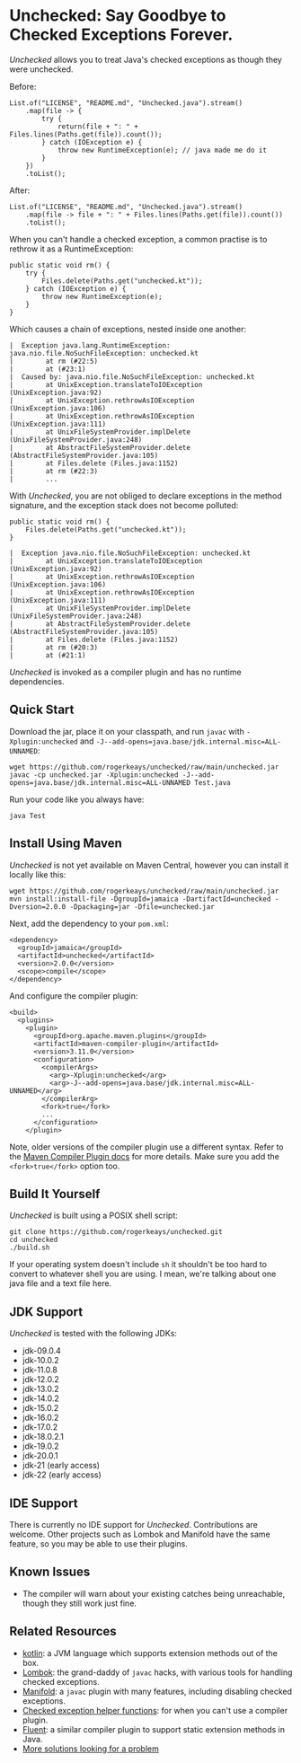 # Unchecked: Say Goodbye to Checked Exceptions Forever.

*Unchecked* allows you to treat Java's checked exceptions as though they were
unchecked.

Before:

    List.of("LICENSE", "README.md", "Unchecked.java").stream()
        .map(file -> {
            try {
                return(file + ": " + Files.lines(Paths.get(file)).count());
            } catch (IOException e) {
                throw new RuntimeException(e); // java made me do it
            }
        })
        .toList();

After:

    List.of("LICENSE", "README.md", "Unchecked.java").stream()
        .map(file -> file + ": " + Files.lines(Paths.get(file)).count())
        .toList();

When you can't handle a checked exception, a common practise is to rethrow it
as a RuntimeException:

    public static void rm() {
        try {
            Files.delete(Paths.get("unchecked.kt"));
        } catch (IOException e) {
            throw new RuntimeException(e);
        }
    }

Which causes a chain of exceptions, nested inside one another:

    |  Exception java.lang.RuntimeException: java.nio.file.NoSuchFileException: unchecked.kt
    |        at rm (#22:5)
    |        at (#23:1)
    |  Caused by: java.nio.file.NoSuchFileException: unchecked.kt
    |        at UnixException.translateToIOException (UnixException.java:92)
    |        at UnixException.rethrowAsIOException (UnixException.java:106)
    |        at UnixException.rethrowAsIOException (UnixException.java:111)
    |        at UnixFileSystemProvider.implDelete (UnixFileSystemProvider.java:248)
    |        at AbstractFileSystemProvider.delete (AbstractFileSystemProvider.java:105)
    |        at Files.delete (Files.java:1152)
    |        at rm (#22:3)
    |        ...

With *Unchecked*, you are not obliged to declare exceptions in the method signature, and the exception stack does not become polluted:

    public static void rm() {
        Files.delete(Paths.get("unchecked.kt"));
    }

    |  Exception java.nio.file.NoSuchFileException: unchecked.kt
    |        at UnixException.translateToIOException (UnixException.java:92)
    |        at UnixException.rethrowAsIOException (UnixException.java:106)
    |        at UnixException.rethrowAsIOException (UnixException.java:111)
    |        at UnixFileSystemProvider.implDelete (UnixFileSystemProvider.java:248)
    |        at AbstractFileSystemProvider.delete (AbstractFileSystemProvider.java:105)
    |        at Files.delete (Files.java:1152)
    |        at rm (#20:3)
    |        at (#21:1)

*Unchecked* is invoked as a compiler plugin and has no runtime dependencies.

## Quick Start

Download the jar, place it on your classpath, and run `javac` with `-Xplugin:unchecked` and `-J--add-opens=java.base/jdk.internal.misc=ALL-UNNAMED`:

    wget https://github.com/rogerkeays/unchecked/raw/main/unchecked.jar
    javac -cp unchecked.jar -Xplugin:unchecked -J--add-opens=java.base/jdk.internal.misc=ALL-UNNAMED Test.java

Run your code like you always have:

    java Test

## Install Using Maven

*Unchecked* is not yet available on Maven Central, however you can install it locally like this:

    wget https://github.com/rogerkeays/unchecked/raw/main/unchecked.jar
    mvn install:install-file -DgroupId=jamaica -DartifactId=unchecked -Dversion=2.0.0 -Dpackaging=jar -Dfile=unchecked.jar
    
Next, add the dependency to your `pom.xml`:

    <dependency>
      <groupId>jamaica</groupId>
      <artifactId>unchecked</artifactId>
      <version>2.0.0</version>
      <scope>compile</scope>
    </dependency>

And configure the compiler plugin:

    <build>
      <plugins>
        <plugin>
          <groupId>org.apache.maven.plugins</groupId>
          <artifactId>maven-compiler-plugin</artifactId>
          <version>3.11.0</version>
          <configuration>
            <compilerArgs>
              <arg>-Xplugin:unchecked</arg>
              <arg>-J--add-opens=java.base/jdk.internal.misc=ALL-UNNAMED</arg>
            </compilerArg>
            <fork>true</fork>
            ...
          </configuration>
        </plugin>

Note, older versions of the compiler plugin use a different syntax. Refer to the [Maven Compiler Plugin docs](https://maven.apache.org/plugins/maven-compiler-plugin/compile-mojo.html) for more details. Make sure you add the `<fork>true</fork>` option too.

## Build It Yourself

*Unchecked* is built using a POSIX shell script:

    git clone https://github.com/rogerkeays/unchecked.git
    cd unchecked
    ./build.sh

If your operating system doesn't include `sh` it shouldn't be too hard to convert to whatever shell you are using. I mean, we're talking about one java file and a text file here.

## JDK Support

*Unchecked* is tested with the following JDKs:

  * jdk-09.0.4
  * jdk-10.0.2
  * jdk-11.0.8
  * jdk-12.0.2
  * jdk-13.0.2
  * jdk-14.0.2
  * jdk-15.0.2
  * jdk-16.0.2
  * jdk-17.0.2
  * jdk-18.0.2.1
  * jdk-19.0.2
  * jdk-20.0.1
  * jdk-21 (early access)
  * jdk-22 (early access)

## IDE Support

There is currently no IDE support for *Unchecked*. Contributions are welcome. Other projects such as Lombok and Manifold have the same feature, so you may be able to use their plugins.

## Known Issues

  * The compiler will warn about your existing catches being unreachable, though they still work just fine.

## Related Resources

  * [kotlin](https://kotlinlang.org): a JVM language which supports extension methods out of the box.
  * [Lombok](https://github.com/projectlombok/lombok): the grand-daddy of `javac` hacks, with various tools for handling checked exceptions.
  * [Manifold](https://manifold.systems): a `javac` plugin with many features, including disabling checked exceptions.
  * [Checked exception helper functions](https://github.com/rogerkeays/unchecked/blob/main/Functions.java): for when you can't use a compiler plugin.
  * [Fluent](https://github.com/rogerkeays/fluent): a similar compiler plugin to support static extension methods in Java.
  * [More solutions looking for a problem](https://rogerkeays.com)

